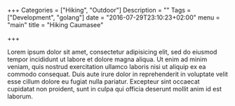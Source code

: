 +++
Categories = ["Hiking", "Outdoor"]
Description = ""
Tags = ["Development", "golang"]
date = "2016-07-29T23:10:23+02:00"
menu = "main"
title = "Hiking Caumasee"

+++

Lorem ipsum dolor sit amet, consectetur adipisicing elit, sed do eiusmod tempor incididunt ut labore et dolore magna aliqua. Ut enim ad minim veniam, quis nostrud exercitation ullamco laboris nisi ut aliquip ex ea commodo consequat. Duis aute irure dolor in reprehenderit in voluptate velit esse cillum dolore eu fugiat nulla pariatur. Excepteur sint occaecat cupidatat non proident, sunt in culpa qui officia deserunt mollit anim id est laborum.
